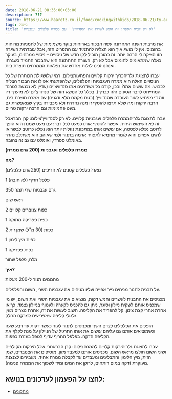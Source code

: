 ```yaml
---
date: 2018-06-21 08:35:00+03:00
description: ???
source: https://www.haaretz.co.il/food/cookingwithkids/2018-06-21/ty-article/0000017f-f8f3-ddde-abff-fcf773f40000
tags: בישול
title: 'לא רק לבית הספר: זה הזמן לשדרג את הסנדוויץ'' עם ממרח פלפלים ועגבניות'
---
```


את מרבית השנה האחרונה עשה הבכור בארוחות בוקר משמימות של לחמניות מרוחות בחומוס. אין לי מושג איך הוא הצליח להתמיד עם התפריט הזה, אבל עובדתית השגרה הזו הציקה לי הרבה יותר. זה כמובן הוביל לקו חדש של ניסויים – ניסויי ממרחים, בעיקר כאלה שמתאימים לחומוס אבל לא רק. השורה התחתונה היא שהבכור התמיד בשגרתו ואנחנו זכינו לגלות מחדש את נפלאות הממרחים תוצרת בית.

 עברו לתצוגת גלריהכריך ירקות קלויים והפתעותצילום: רמי שלושגולת הכותרת של כל הניסויים האלה היא ממרח העגבניות והפלפלים, שלהפתעתי אפילו את הבכור הצליח לכבוש. מה עושים אתו? ובכן, קודם כל משדרגים אתו סנדוויצ'ים (עדיין לא נכנעת לטרנד המתייחס לדבר הטעים הזה ככריך). בכלל כל הנושא הזה של סנדוויצ'ים לא מוערך דיו וזה די מפתיע לאור העובדה שסנדוויץ' (בטח מקמח מלא ודגנים) עם ממרח תוצרת בית, הרבה ירקות ומה שלא תרצו להוסיף זו מנה נהדרת ולא מכבידה בקיץ שמאפשרת גם מעט פחמימות וגם הרבה ירקות טריים.

 עברו לתצוגת גלריהממרח פלפלים ועגבניות קלויים. לא רק לסנדוויץ'צילום: קרן הבראבל זה לא השימוש היחיד. אפשר להוסיף אותו כמעט לכל דבר: עם מעט שמנת הוא הופך לרוטב נפלא לפסטה, אם עושים אותו במתכונת נוזלית יותר הוא נפלא כרוטב לבשר או לדגים אפויים והוא לגמרי מחמיא לתפוחי אדמה בתנור ולמי שאוהב הוא משתלב נהדר באומלט ספרדי, ואומלט עם גבינה צהובה.

**ממרח פלפלים ועגבניות (200 גרם ממרח)**

**מה?**

מארז פלפלים קטנים לא חריפים (250 גרם פלפלים)

1 פלפל חריף (לא חובה)

350 גרם עגבניות שרי תמר

ראש שום

2 כפות צנוברים קלויים

1 כפית פפריקה מתוקה

2 כפות (30 מ"ל) שמן זית

1 כפית מיץ לימון

1 כפית פפריקה

מלח, פלפל שחור

**איך?**

מחממים תנור ל-200 מעלות

על תבנית לתנור מניחים נייר אפייה ועליו מניחים את עגבניות השרי, השום והפלפלים.

מכניסים את התבנית לעשרים וחמש דקות, מוציאים את עגבניות השרי ואת השום, יש מי שמכניס אותם לשקית ניילון וסוגר, ניתן גם להכניס לקערה ולעטוף בניילון נצמד, כך או אחרת אחרי קצת צינון, קל להפריד את הקליפה. חשוב לעשות את זה, אחרת נוצרים מעין גלגולי קליפה שמפריעים למרקם החלק.

הופכים את הפלפלים לצדם השני ומכניסים לתנור לעוד כעשר דקות עד רבע שעה וכשמוציאים אותם גם עליהם עושים את אותו התרגיל של הניילון על מנת לקלף את הקליפה הדקה. בפלפל החריף עדיף לטפל בעזרת כפפות.

 עברו לתצוגת גלריהירקות קלויים לממרחצילום: קרן הבראחרי שכל הירקות מקולפים ושיני השום חולצו מראש השום, מכניסים אותם למעבד מזון, מוסיפים את הצנוברים, שמן הזית, מיץ הלימון והתבלינים ומעבדים עד לקבלת ממרח אחיד. מעבירים לצנצנת מעוקרת (דקה במים רותחים, לרוקן את המים ומיד לשפוך את הממרח פנימה).

לחצו על הפעמון לעדכונים בנושא:
------------------------------

* [מתכונים](/ty-tag/recipes-0000017f-da28-dea8-a77f-de6a4ba50000)